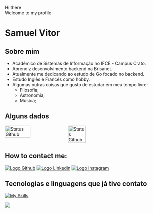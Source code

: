 Hi there<br/>
Welcome to my profile

# Samuel Vitor

## Sobre mim

- Acadêmico de Sistemas de Informação no IFCE - Campus Crato.
- Aprendiz desenvolvimento backend na Brisanet.
- Atualmente me dedicando ao estudo de Go focado no backend.
- Estudo Inglês e Francês como hobby.
- Algumas outras coisas que gosto de estudar em meu tempo livre:
  - Filosofia;
  - Astronomia;
  - Música;

## Alguns dados
<div style="display:flex;"> 
<img src="https://github-readme-stats.vercel.app/api?username=TheSamuelVitor&theme=dracula&show_icons=true" alt="Status Github" width="40%">
<img src="https://github-readme-stats.vercel.app/api/top-langs/?username=TheSamuelVitor&layout=compact&theme=dracula" alt="Status Github" width="33.5%">
</div>

## How to contact me:

[![Logo Github](https://skillicons.dev/icons?i=github)](https://github.com/TheSamuelVitor)
[![Logo Linkedin](https://skillicons.dev/icons?i=linkedin)](https://www.linkedin.com/in/samuel-vitor-b07566202/)
[![Logo Instagram](https://skillicons.dev/icons?i=instagram)](https://www.linkedin.com/in/samuel-vitor-b07566202/)

## Tecnologias e linguagens que já tive contato

[![My Skills](https://skillicons.dev/icons?i=go,react,angular,c,cpp,js,html,css,git,postgres,python,vscode,linux)](https://skillicons.dev)

[![](https://visitcount.itsvg.in/api?id=TheSamuelVitor&label=Profile%20Views&color=12&icon=2&pretty=true)](https://visitcount.itsvg.in)
